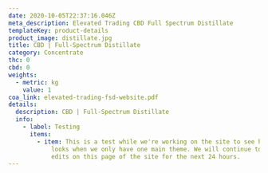 ```yaml
---
date: 2020-10-05T22:37:16.046Z
meta_description: Elevated Trading CBD Full Spectrum Distillate
templateKey: product-details
product_image: distillate.jpg
title: CBD | Full-Spectrum Distillate
category: Concentrate
thc: 0
cbd: 0
weights:
  - metric: kg
    value: 1
coa_link: elevated-trading-fsd-website.pdf
details:
  description: CBD | Full-Spectrum Distillate
  info:
    - label: Testing
      items:
        - item: This is a test while we're working on the site to see how the bullet point
            looks when we only have one main theme. We will continue to make
            edits on this page of the site for the next 24 hours.
---
```

